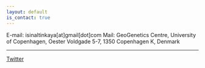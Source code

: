 ```yaml
---
layout: default
is_contact: true
---
```


E-mail: isinaltinkaya[at]gmail[dot]com
Mail: GeoGenetics Centre, University of Copenhagen, Oester Voldgade 5-7, 1350 Copenhagen K, Denmark

---

<a href="https://twitter.com/isinaltinkaya">Twitter</a> <br/>
